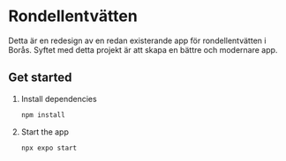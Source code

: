 # Rondellentvätten

Detta är en redesign av en redan existerande app för rondellentvätten i Borås.
Syftet med detta projekt är att skapa en bättre och modernare app.

## Get started

1. Install dependencies

   ```bash
   npm install
   ```

2. Start the app

   ```bash
   npx expo start
   ```
